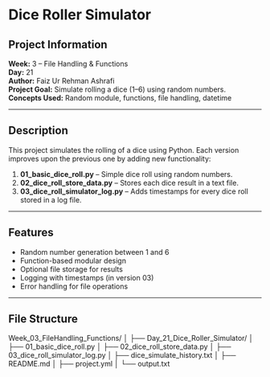 # Dice Roller Simulator

## Project Information
**Week:** 3 – File Handling & Functions  
**Day:** 21  
**Author:** Faiz Ur Rehman Ashrafi  
**Project Goal:** Simulate rolling a dice (1–6) using random numbers.  
**Concepts Used:** Random module, functions, file handling, datetime

---

## Description
This project simulates the rolling of a dice using Python. Each version improves upon the previous one by adding new functionality:
1. **01_basic_dice_roll.py** – Simple dice roll using random numbers.
2. **02_dice_roll_store_data.py** – Stores each dice result in a text file.
3. **03_dice_roll_simulator_log.py** – Adds timestamps for every dice roll stored in a log file.

---

## Features
- Random number generation between 1 and 6  
- Function-based modular design  
- Optional file storage for results  
- Logging with timestamps (in version 03)  
- Error handling for file operations

---

## File Structure
Week_03_FileHandling_Functions/
│
├── Day_21_Dice_Roller_Simulator/
│ ├── 01_basic_dice_roll.py
│ ├── 02_dice_roll_store_data.py
│ ├── 03_dice_roll_simulator_log.py
│ ├── dice_simulate_history.txt
│ ├── README.md
│ ├── project.yml
│ └── output.txt